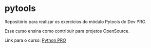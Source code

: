 # pytools
Repositório para realizar os exercícios do módulo Pytools do Dev PRO. 

Esse curso ensina como contribuir para projetos OpenSource. 


Link para o curso: [Python PRO](https://www.pythonpro.com.br)
